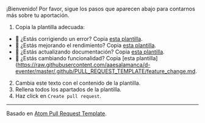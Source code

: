 ¡Bienvenido! Por favor, sigue los pasos que aparecen abajo para contarnos más sobre tu aportación.
1. Copia la plantilla adecuada:
* :bug: ¿Estás corrigiendo un error? Copia [esta plantilla](https://raw.githubusercontent.com/aaesalamanca/d-eventer/master/.github/PULL_REQUEST_TEMPLATE/bug_fix.md).
* :racehorse: ¿Estás mejorando el rendimiento? Copia [esta plantilla](https://raw.githubusercontent.com/aaesalamanca/d-eventer/master/.github/PULL_REQUEST_TEMPLATE/performance_improvement.md).
* :memo: ¿Estás actualizando documentación? Copia [esta plantilla](https://raw.githubusercontent.com/aaesalamanca/d-eventer/master/.github/PULL_REQUEST_TEMPLATE/documentation.md).
* :iphone: ¿Estás cambiando funcionalidad? Copia [esta plantilla](https://raw.githubusercontent.com/aaesalamanca/d-eventer/master/.github/PULL_REQUEST_TEMPLATE/feature_change.md.
2. Cambia este texto con el contenido de la plantilla.
3. Rellena todos los apartados de la plantilla.
4. Haz click en `Create pull request`.

---

Basado en [Atom Pull Request Template](https://github.com/atom/atom/blob/master/PULL_REQUEST_TEMPLATE.md).
